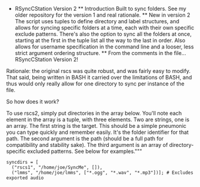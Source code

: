 * RSyncCStation Version 2
** Introduction
Built to sync folders. See my older repository for the version 1 and real rationale.
** New in version 2
The script uses tuples to define directory and label structures, and allows for syncing specific folders at a time, each with their own specific exclude patterns. There's also the option to sync all the folders at once, starting at the first in the tuple list all the way to the last in order. Also allows for username specification in the command line and a looser, less strict argument ordering structure.
** From the comments in the file...
RSyncCStation Version 2!

Rationale:
the original rscs was quite robust, and was fairly easy to modify. That said, being written in BASH it carried over the limitations of BASH, and thus would only really allow for one directory to sync per instance of the file.

So how does it work?

To use rscs2, simply put directories in the array below. You'll note each element in the array is a tuple, with three elements. Two are strings, one is an array. The first string is the target. This should be a simple pneumonic you can type quickly and remember easily. It's the folder identifier for that path. The second argument is the path (should be a full path for compatibility and stability sake). The third argument is an array of directory-specific excluded patterns. See below for examples."""

    syncdirs = [
      ("rscs1", "/home/joe/SyncMe", []),
      ("lmms", "/home/joe/lmms", ["*.ogg", "*.wav", "*.mp3"])]; # Excludes exported audio
